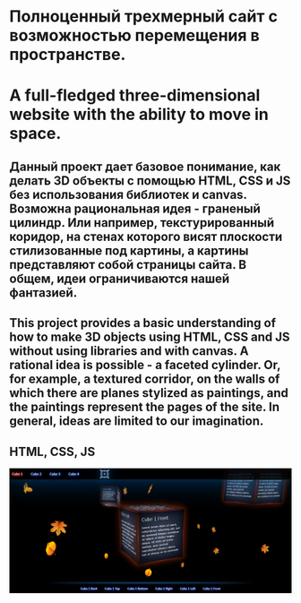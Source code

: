 # Полноценный трехмерный сайт с возможностью перемещения в пространстве.

# A full-fledged three-dimensional website with the ability to move in space.

## Данный проект дает базовое понимание, как делать 3D объекты с помощью HTML, CSS и JS без использования библиотек и сanvas. Возможна рациональная идея - граненый цилиндр. Или например, текстурированный коридор, на стенах которого висят плоскости стилизованные под картины, а картины представляют собой страницы сайта. В общем, идеи ограничиваются нашей фантазией. 

## This project provides a basic understanding of how to make 3D objects using HTML, CSS and JS without using libraries and with canvas. A rational idea is possible - a faceted cylinder. Or, for example, a textured corridor, on the walls of which there are planes stylized as paintings, and the paintings represent the pages of the site. In general, ideas are limited to our imagination.

## HTML, CSS, JS

![](./demo-bg.png)